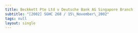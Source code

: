 ```yaml
---
title: Beckkett Pte Ltd v Deutsche Bank AG Singapore Branch
subtitle: "[2002] SGHC 268 / 15\_November\_2002"
tags: null
layout: single
---
```


